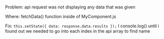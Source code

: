 Problem: 
api request was not displaying any data that was given

Where:
fetchData() function inside of MyComponent.js

Fix:
`this.setState({ data: response.data.results });`
I console.log() until i found out we needed to go into each index in the api array to find name